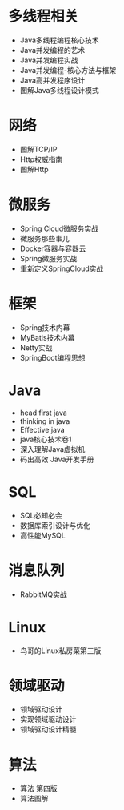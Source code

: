 # 多线程相关
- Java多线程编程核心技术
- Java并发编程的艺术
- Java并发编程实战
- Java并发编程-核心方法与框架
- Java高并发程序设计
- 图解Java多线程设计模式
# 网络
- 图解TCP/IP
- Http权威指南
- 图解Http
# 微服务
- Spring Cloud微服务实战
- 微服务那些事儿 
- Docker容器与容器云
- Spring微服务实战
- 重新定义SpringCloud实战
# 框架
- Spring技术内幕
- MyBatis技术内幕
- Netty实战
- SpringBoot编程思想
# Java
- head first java
- thinking in java
- Effective java
- java核心技术卷1
- 深入理解Java虚拟机
- 码出高效 Java开发手册
# SQL
- SQL必知必会
- 数据库索引设计与优化
- 高性能MySQL
# 消息队列
- RabbitMQ实战
# Linux
- 鸟哥的Linux私房菜第三版
# 领域驱动
- 领域驱动设计
- 实现领域驱动设计
- 领域驱动设计精髓
# 算法
- 算法 第四版
- 算法图解
































